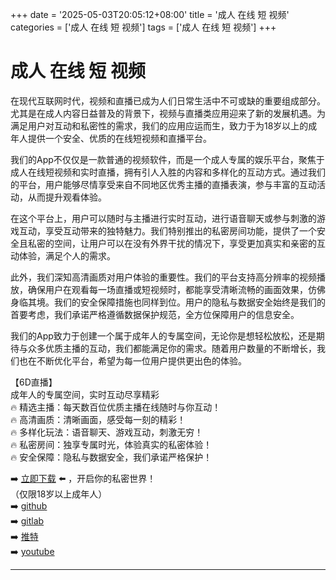+++
date = '2025-05-03T20:05:12+08:00'
title = '成人 在线 短 视频'
categories = ['成人 在线 短 视频']
tags = ['成人 在线 短 视频']
+++

# 成人 在线 短 视频

在现代互联网时代，视频和直播已成为人们日常生活中不可或缺的重要组成部分。尤其是在成人内容日益普及的背景下，视频与直播类应用迎来了新的发展机遇。为满足用户对互动和私密性的需求，我们的应用应运而生，致力于为18岁以上的成年人提供一个安全、优质的在线短视频和直播平台。

我们的App不仅仅是一款普通的视频软件，而是一个成人专属的娱乐平台，聚焦于成人在线短视频和实时直播，拥有引人入胜的内容和多样化的互动方式。通过我们的平台，用户能够尽情享受来自不同地区优秀主播的直播表演，参与丰富的互动活动，从而提升观看体验。

在这个平台上，用户可以随时与主播进行实时互动，进行语音聊天或参与刺激的游戏互动，享受互动带来的独特魅力。我们特别推出的私密房间功能，提供了一个安全且私密的空间，让用户可以在没有外界干扰的情况下，享受更加真实和亲密的互动体验，满足个人的需求。

此外，我们深知高清画质对用户体验的重要性。我们的平台支持高分辨率的视频播放，确保用户在观看每一场直播或短视频时，都能享受清晰流畅的画面效果，仿佛身临其境。我们的安全保障措施也同样到位。用户的隐私与数据安全始终是我们的首要考虑，我们承诺严格遵循数据保护规范，全方位保障用户的信息安全。

我们的App致力于创建一个属于成年人的专属空间，无论你是想轻松放松，还是期待与众多优质主播的互动，我们都能满足你的需求。随着用户数量的不断增长，我们也在不断优化平台，希望为每一位用户提供更出色的体验。

【6D直播】  
成年人的专属空间，实时互动尽享精彩  
🔥 精选主播：每天数百位优质主播在线随时与你互动！  
🔥 高清画质：清晰画面，感受每一刻的精彩！  
🔥 多样化玩法：语音聊天、游戏互动，刺激无穷！  
🔥 私密房间：独享专属时光，体验真实的私密体验！  
🔥 安全保障：隐私与数据安全，我们承诺严格保护！  

➡️ [立即下载](https://down123.s3.ap-east-1.amazonaws.com/down/down.html?channelCode=blog) ⬅️ ，开启你的私密世界！  
（仅限18岁以上成年人）  
➡️ [github](https://aldult-live.github.io/)  
➡️ [gitlab](https://seo-09598d.gitlab.io/)  
➡️ [推特](https://x.com/wegame33)  
➡️ [youtube](https://www.youtube.com/@6Dlive)  

---
